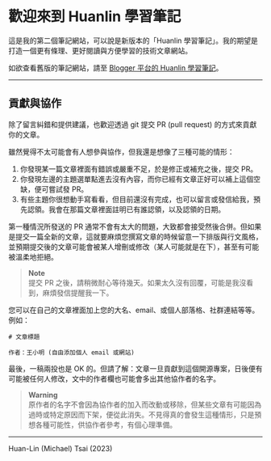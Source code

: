 # 歡迎來到 Huanlin 學習筆記

這是我的第二個筆記網站，可以說是新版本的「Huanlin 學習筆記」。我的期望是打造一個更有條理、更好閱讀與方便學習的技術文章網站。

如欲查看舊版的筆記網站，請至 [Blogger 平台的 Huanlin 學習筆記](https://huanlintalk.com)。

---

## 貢獻與協作

除了留言糾錯和提供建議，也歡迎透過 git 提交 PR (pull request) 的方式來貢獻你的文章。

雖然覺得不太可能會有人想參與協作，但我還是想像了三種可能的情形：

1. 你發現某一篇文章裡面有錯誤或嚴重不足，於是修正或補充之後，提交 PR。
2. 你發現左邊的主題選單點進去沒有內容，而你已經有文章正好可以補上這個空缺，便可嘗試發 PR。
3. 有些主題你很想動手寫看看，但目前還沒有完成，也可以留言或發信給我，預先認領。我會在那篇文章裡面註明已有誰認領，以及認領的日期。

第一種情況所發送的 PR 通常不會有太大的問題，大致都會接受然後合併。但如果是提交一篇全新的文章，這就要麻煩您撰寫文章的時候留意一下排版與行文風格，並預期提交後的文章可能會被某人增刪或修改（某人可能就是在下），甚至有可能被溫柔地拒絕。

> **Note**<br>
提交 PR 之後，請稍微耐心等待幾天。如果太久沒有回覆，可能是我沒看到，麻煩發信提醒我一下。

您可以在自己的文章裡面加上您的大名、email、或個人部落格、社群連結等等。例如：

```
# 文章標題

作者：王小明 (自由添加個人 email 或網站)

```

最後，一稿兩投也是 OK 的。但請了解：文章一旦貢獻到這個開源專案，日後便有可能被任何人修改，文中的作者欄也可能會多出其他協作者的名字。

> **Warning**<br>
原作者的名字不會因為協作者的加入而改動或移除，但某些文章有可能因為過時或特定原因而下架，便從此消失。不見得真的會發生這種情形，只是預想各種可能性，供協作者參考，有個心理準備。

---

Huan-Lin (Michael) Tsai (2023)